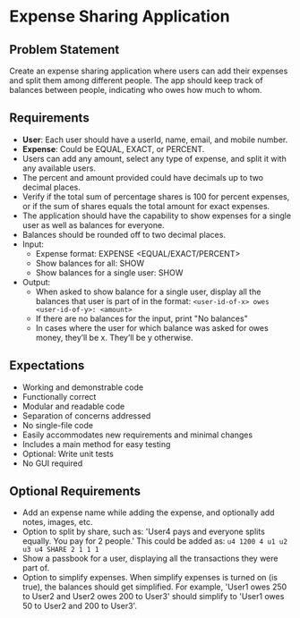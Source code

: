 # Expense Sharing Application

## Problem Statement

Create an expense sharing application where users can add their expenses and split them among different people. The app should keep track of balances between people, indicating who owes how much to whom.

## Requirements

- **User**: Each user should have a userId, name, email, and mobile number.
- **Expense**: Could be EQUAL, EXACT, or PERCENT.
- Users can add any amount, select any type of expense, and split it with any available users.
- The percent and amount provided could have decimals up to two decimal places.
- Verify if the total sum of percentage shares is 100 for percent expenses, or if the sum of shares equals the total amount for exact expenses.
- The application should have the capability to show expenses for a single user as well as balances for everyone.
- Balances should be rounded off to two decimal places.
- Input:
    - Expense format: EXPENSE <user-id-of-person-who-paid> <no-of-users> <space-separated-list-of-users> <EQUAL/EXACT/PERCENT> <space-separated-values-in-case-of-non-equal>
    - Show balances for all: SHOW
    - Show balances for a single user: SHOW <user-id>
- Output:
    - When asked to show balance for a single user, display all the balances that user is part of in the format: `<user-id-of-x> owes <user-id-of-y>: <amount>`
    - If there are no balances for the input, print "No balances"
    - In cases where the user for which balance was asked for owes money, they’ll be x. They’ll be y otherwise.

## Expectations

- Working and demonstrable code
- Functionally correct
- Modular and readable code
- Separation of concerns addressed
- No single-file code
- Easily accommodates new requirements and minimal changes
- Includes a main method for easy testing
- Optional: Write unit tests
- No GUI required

## Optional Requirements

- Add an expense name while adding the expense, and optionally add notes, images, etc.
- Option to split by share, such as: 'User4 pays and everyone splits equally. You pay for 2 people.' This could be added as: `u4 1200 4 u1 u2 u3 u4 SHARE 2 1 1 1`
- Show a passbook for a user, displaying all the transactions they were part of.
- Option to simplify expenses. When simplify expenses is turned on (is true), the balances should get simplified. For example, 'User1 owes 250 to User2 and User2 owes 200 to User3' should simplify to 'User1 owes 50 to User2 and 200 to User3'.

